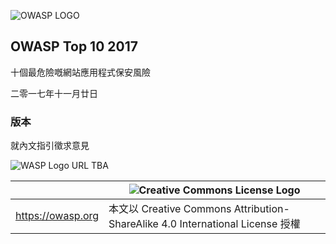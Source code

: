 ![OWASP LOGO](images/OWASP_logo.png)

## OWASP Top 10 2017

十個最危險嘅網站應用程式保安風險

二零一七年十一月廿日

### 版本

就內文指引徵求意見

![WASP Logo URL TBA](images/front-wasp.png)

|  | ![Creative Commons License Logo](images/front-cc.png) |
| -- | -- |
| https://owasp.org | 本文以 Creative Commons Attribution-ShareAlike 4.0 International License 授權|





